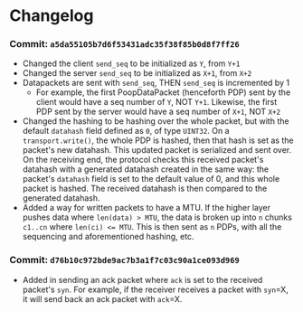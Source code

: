 # Changelog

### Commit: `a5da55105b7d6f53431adc35f38f85b0d8f7ff26`
* Changed the client `send_seq` to be initialized as `Y`, from `Y+1`
* Changed the server `send_seq` to be initialized as `X+1`, from `X+2`
* Datapackets are sent with `send_seq`, THEN `send_seq` is incremented by 1
  * For example, the first PoopDataPacket (henceforth PDP) sent by the client would have a seq number of `Y`, NOT `Y+1`. Likewise, the first PDP sent by the server would have a seq number of `X+1`, NOT `X+2`
* Changed the hashing to be hashing over the whole packet, but with the default `datahash` field defined as `0`, of type `UINT32`. On a `transport.write()`, the whole PDP is hashed, then that hash is set as the packet's new datahash. This updated packet is serialized and sent over. On the receiving end, the protocol checks this received packet's datahash with a generated datahash created in the same way: the packet's `datahash` field is set to the default value of 0, and this whole packet is hashed. The received datahash is then compared to the generated datahash.
* Added a way for written packets to have a MTU. If the higher layer pushes data where `len(data) > MTU`, the data is broken up into `n` chunks `c1..cn` where `len(ci) <= MTU`. This is then sent as `n` PDPs, with all the sequencing and aforementioned hashing, etc.

### Commit: `d76b10c972bde9ac7b3a1f7c03c90a1ce093d969`
* Added in sending an ack packet where `ack` is set to the received packet's `syn`. For example, if the receiver receives a packet with `syn`=X, it will send back an ack packet with `ack`=X.